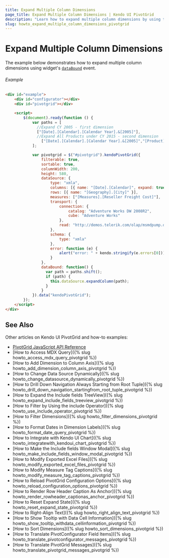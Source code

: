 ```yaml
---
title: Expand Multiple Column Dimensions
page_title: Expand Multiple Column Dimensions | Kendo UI PivotGrid
description: "Learn how to expand multiple column dimensions by using the dataBound event in a Kendo UI PivotGrid widget."
slug: howto_expand_multiple_column_dimensions_pivotgrid
---
```


# Expand Multiple Column Dimensions

The example below demonstrates how to expand multiple column dimensions using widget's [`dataBound`](/api/javascript/ui/pivotgrid#events-dataBound) event.

###### Example

```html
<div id="example">
    <div id="configurator"></div>
    <div id="pivotgrid"></div>

    <script>
        $(document).ready(function () {
            var paths = [
              //Expand CY 2005 - first dimension
              ["[Date].[Calendar].[Calendar Year].&[2005]"],
              //Expand All Products under CY 2015 - second dimension
                ["[Date].[Calendar].[Calendar Year].&[2005]","[Product].[Category].[All Products]"]
            ];

            var pivotgrid = $("#pivotgrid").kendoPivotGrid({
                filterable: true,
                sortable: true,
                columnWidth: 200,
                height: 580,
                dataSource: {
                    type: "xmla",
                    columns: [{ name: "[Date].[Calendar]", expand: true }, { name: "[Product].[Category]" } ],
                    rows: [{ name: "[Geography].[City]" }],
                    measures: ["[Measures].[Reseller Freight Cost]"],
                    transport: {
                        connection: {
                            catalog: "Adventure Works DW 2008R2",
                            cube: "Adventure Works"
                        },
                        read: "http://demos.telerik.com/olap/msmdpump.dll"
                    },
                    schema: {
                        type: "xmla"
                    },
                    error: function (e) {
                        alert("error: " + kendo.stringify(e.errors[0]));
                    }
                },
                dataBound: function() {
                  var path = paths.shift();
                  if (path) {
                    this.dataSource.expandColumn(path);
                  }
                }
            }).data("kendoPivotGrid");
        });
    </script>
</div>
```

## See Also

Other articles on Kendo UI PivotGrid and how-to examples:

* [PivotGrid JavaScript API Reference](/api/javascript/ui/pivotgrid)
* [How to Access MDX Query]({% slug howto_access_mdx_query_pivotgrid %})
* [How to Add Dimension to Column Axis]({% slug howto_add_dimension_column_axis_pivotgrid %})
* [How to Change Data Source Dynamically]({% slug howto_change_datasource_dynamically_pivotgrid %})
* [How to Drill Down Navigation Always Starting from Root Tuple]({% slug howto_drill_down_navigation_startingfrom_root_tuple_pivotgrid %})
* [How to Expand the Include fields TreeView]({% slug howto_expand_include_fields_treeview_pivotgrid %})
* [How to Filter by Using the include Operator]({% slug howto_use_include_operator_pivotgrid %})
* [How to Filter Dimensions]({% slug howto_filter_dimensions_pivotgrid %})
* [How to Format Dates in Dimension Labels]({% slug howto_format_date_query_pivotgrid %})
* [How to Integrate with Kendo UI Chart]({% slug howto_integratewith_kendoui_chart_pivotgrid %})
* [How to Make the Include fields Window Modal]({% slug howto_make_include_fields_window_modal_pivotgrid %})
* [How to Modify Exported Excel Files]({% slug howto_modify_exported_excel_files_pivotgrid %})
* [How to Modify Measure Tag Captions]({% slug howto_modify_measure_tag_captions_pivotgrid %})
* [How to Reload PivotGrid Configuration Options]({% slug howto_reload_configuration_options_pivotgrid %})
* [How to Render Row Header Caption As Anchor]({% slug howto_render_rowheader_captionas_anchor_pivotgrid %})
* [How to Reset Expand State]({% slug howto_reset_expand_state_pivotgrid %})
* [How to Right-Align Text]({% slug howto_right_align_text_pivotgrid %})
* [How to Show Tooltip with Data Cell Information]({% slug howto_show_tooltip_withdata_cellinformation_pivotgrid %})
* [How to Sort Dimensions]({% slug howto_sort_dimensions_pivotgrid %})
* [How to Translate PivotConfigurator Field Items]({% slug howto_translate_pivotconfigurator_messages_pivotgrid %})
* [How to Translate PivotGrid Messages]({% slug howto_translate_pivotgrid_messages_pivotgrid %})
